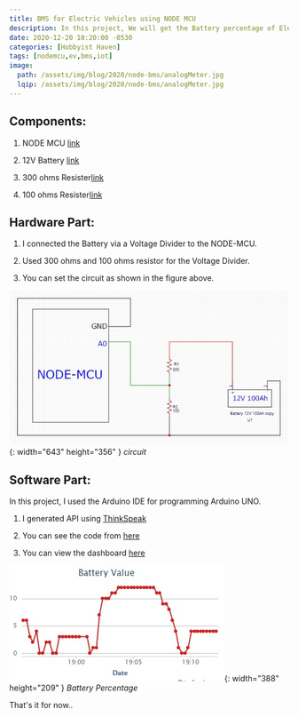 ```yaml
---
title: BMS for Electric Vehicles using NODE MCU
description: In this project, We will get the Battery percentage of Electric Vehicle on the web.
date: 2020-12-20 10:20:00 -0530
categories: [Hobbyist Haven]
tags: [nodemcu,ev,bms,iot]
image:
  path: /assets/img/blog/2020/node-bms/analogMeter.jpg
  lqip: /assets/img/blog/2020/node-bms/analogMeter.jpg
---
```


## Components:

1. NODE MCU [link](https://www.amazon.in/gp/product/B010O1G1ES/ref=ppx_yo_dt_b_asin_title_o00_s00?ie=UTF8&psc=1)

1. 12V Battery [link](https://www.amazon.in/AmazonBasics-A23-Alkaline-Batteries-4-Pack/dp/B07GNMFLKH/ref=sr_1_14?dchild=1&keywords=12v+battery&qid=1608481406&sr=8-14)

1. 300 ohms Resister[link](https://www.amazon.in/300-Ohm-Watt-Resistor-Tolerance/dp/B0D575D1MS/ref=sr_1_1?crid=1KJT4KTMNHR7Y&dib=eyJ2IjoiMSJ9.1RADmy1_9-qSWs9RGeZYkNXChUdaf23lcbb61avxJUjhLw780ctlHnZBgy-t0XknKE5B3-nsOJ97CiGRPEOTDuF0QkV7-mSE9IA4Qp9t8a-WXI-PDXqXjwqu38TsCKtTTpL4bADY_UTCm3-3aLzEwHd-ImEQGVp4ThhJsnH_beZpObYUwoWEBlx6UWLHlJQjkOBWNFxgVUBCbCFATRp5LZiQDCtLJVKoMDNH4HOy30IA6urQLyw_Z-boM7X0QYbc5ipwm1r2xbv036rjSpiY45hmhQSZNQU7y2BrwyPD1qI.65gC9tIq1stav143eRo0Fbt7EF9lb6ERcVD9seXJHEI&dib_tag=se&keywords=300+ohm+resistor&qid=1749395901&sprefix=00+ohm+resistor%2Caps%2C417&sr=8-1)

1. 100 ohms Resister[link](https://www.amazon.in/ELECTROBOT-100-PCS-OHM-RESISTORS/dp/B0713N6HYM/ref=sr_1_2?dchild=1&keywords=100+ohm+resistor&qid=1608481534&sr=8-2)

## Hardware Part:

1. I connected the Battery via a Voltage Divider to the NODE-MCU.

1. Used 300 ohms and 100 ohms resistor for the Voltage Divider.

1. You can set the circuit as shown in the figure above.

![circuit](assets/img/blog/2020/node-bms/circuit.jpg){: width="643" height="356" }
_circuit_

## Software Part:

In this project, I used the Arduino IDE for programming Arduino UNO.

1. I generated API using [ThinkSpeak](https://thingspeak.mathworks.com/)

1. You can see the code from [here](https://github.com/MadeByBalaji/Arduino/blob/master/BMSusingNODEmcu/BMSusingNODEmcu.ino)

1. You can view the dashboard [here](https://thingspeak.mathworks.com/channels/1265159#.X983E3EpA5k.linkedin)

![Battery Percentage](assets/img/blog/2020/node-bms/bat.jpg){: width="388" height="209" }
_Battery Percentage_

That's it for now..